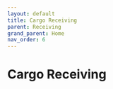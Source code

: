 ```yaml
---
layout: default
title: Cargo Receiving
parent: Receiving
grand_parent: Home
nav_order: 6
---
```


# Cargo Receiving